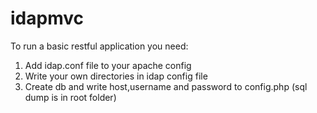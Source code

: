 # idapmvc

To run a basic restful application you need:

1) Add idap.conf file to your apache config
2) Write your own directories in idap config file
3) Create db and write host,username and password to config.php (sql dump is in root folder)


